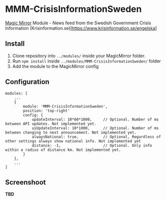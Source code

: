 # MMM-CrisisInformationSweden
[Magic Mirror](https://magicmirror.builders/) Module - News feed from the Swedish Government Crisis Information (Krisinformation.se)[https://www.krisinformation.se/engelska]


## Install
1. Clone repository into ``../modules/`` inside your MagicMirror folder.
2. Run ``npm install`` inside ``../modules/MMM-CrisisInformationSweden/`` folder
4. Add the module to the MagicMirror config

## Configuration
```
modules: [
    ...
    {
        module: 'MMM-CrisisInformationSweden',
        position: 'top-right'
        config: {
            updateInterval: 10*60*1000,     // Optional. Number of ms between API updates. Not implemented yet.
            uiUpdateInterval: 10*1000,      // Optional. Number of ms between changing to next announcement. Not implemented yet.
            alwaysNational: true,           // Optional, Regardless of other settings always show national info. Not implemented yet
            distance: -1,                   // Optional. Only info within a radius of distance km. Not implemented yet.
        }
    },
    ...
]
```


## Screenshoot

__TBD__
